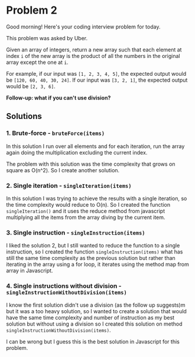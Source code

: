 # Problem 2  

Good morning! Here's your coding interview problem for today.  

This problem was asked by Uber.  

Given an array of integers, return a new array such that each element at index `i` of the new array is the product of all the numbers in the original array except the one at `i`.  

For example, if our input was `[1, 2, 3, 4, 5]`, the expected output would be `[120, 60, 40, 30, 24]`. If our input was `[3, 2, 1]`, the expected output would be `[2, 3, 6]`.  

**Follow-up: what if you can't use division?**  

## Solutions  

### 1. Brute-force - `bruteForce(items)`  

In this solution I run over all elements and for each iteration, run the array again doing the multiplication excluding the current index.  

The problem with this solution was the time complexity that grows on square as O(n^2). So I create another solution.  

### 2. Single iteration - `singleIteration(items)`  

In this solution I was trying to achieve the results with a single iteration, so the time complexity would reduce to O(n). So I created the function `singleIteration()` and it uses the reduce method from javascript multiplying all the items from the array diving by the current item.  

### 3. Single instruction - `singleInstruction(items)`  

I liked the solution 2, but I still wanted to reduce the function to a single instruction, so I created the function `singleInstruction(items)` what has still the same time complexity as the previous solution but rather than iterating in the array using a for loop, it iterates using the method map from array in Javascript.  

### 4. Single instructions without division - `singleInstructionWithoutDivision(items)`  

I know the first solution didn't use a division (as the follow up suggests)m but it was a too heavy solution, so I wanted to create a solution that would have the same time complexity and number of instruction as my best solution but without using a division so I created this solution on method `singleInstructionWithoutDivision(items)`.  

I can be wrong but I guess this is the best solution in Javascript for this problem.  
